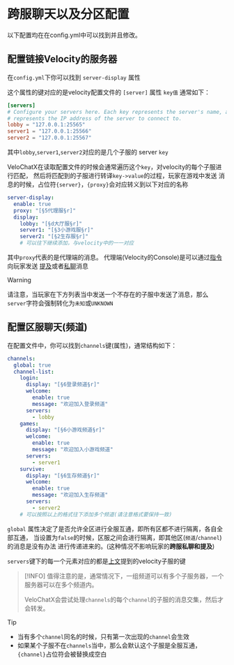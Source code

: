 # 跨服聊天以及分区配置
以下配置均在在config.yml中可以找到并且修改。

## 配置链接Velocity的服务器
在`config.yml`下你可以找到 `server-display` 属性

这个属性的键对应的是velocity配置文件的 `[server]` 属性
`key值` 通常如下：
```toml
[servers]
# Configure your servers here. Each key represents the server's name, and the value
# represents the IP address of the server to connect to.
lobby = "127.0.0.1:25565"
server1 = "127.0.0.1:25566"
server2 = "127.0.0.1:25567"
```
其中`lobby`,`server1`,`server2`对应的是几个子服的 server `key`

VeloChatX在读取配置文件的时候会通常遍历这个`key`，对velocity的每个子服进行匹配，
然后将匹配到的子服进行转译`key->value`的过程，玩家在游戏中发送
消息的时候，占位符`{server}`，`{proxy}`会对应转义到以下对应的名称

```yaml
server-display:
  enable: true
  proxy: "[§5代理服§r]"
  display:
    lobby: "[§d大厅服§r]"
    server1: "[§3小游戏服§r]"
    server2: "[§2生存服§r]"
    # 可以往下继续添加，与velocity中的一一对应
```
其中`proxy`代表的是代理端的消息。
代理端(Velocity的Console)是可以通过[指令](/reference/cmdsAndPerms)向玩家发送
[提及](/reference/cmdsAndPerms#mention-command)或者[私聊](/reference/cmdsAndPerms#message-command)消息
> [!WARNING]
> 请注意，当玩家在下方列表当中发送一个不存在的子服中发送了消息，那么`server`字符会强制转化为`未知`或`UNKNOWN`

## 配置区服聊天(频道)
在配置文件中，你可以找到`channels`键(属性)，通常结构如下：
```yaml
channels:
  global: true
  channel-list:
    login:
      display: "[§6登录频道§r]"
      welcome:
        enable: true
        message: "欢迎加入登录频道"
      servers:
        - lobby
    games:
      display: "[§6小游戏频道§r]"
      welcome:
        enable: true
        message: "欢迎加入小游戏频道"
      servers:
        - server1
    survive:
      display: "[§6生存频道§r]"
      welcome:
        enable: true
        message: "欢迎加入生存频道"
      servers:
        - server2
    # 可以按照以上的格式往下添加多个频道(请注意格式要保持一致)
```
`global` 属性决定了是否允许全区进行全服互通，即所有区都不进行隔离，各自全部互通，
当设置为`false`的时候，区服之间会进行隔离，即其他区(`频道`/`channel`)的消息是没有办法
进行传递进来的。(这种情况不影响玩家的**跨服私聊和提及**)

`servers`键下的每一个元素对应的都是[上文](#配置链接velocity的服务器)提到的velocity子服的键

> [!INFO]
> 值得注意的是，通常情况下，一组频道可以有多个子服务器，一个服务器可以在多个频道内。
>
> VeloChatX会尝试处理`channels`的每个`channel`的子服的消息交集，然后才会转发。

> [!TIP]
> * 当有多个`channel`同名的时候，只有第一次出现的`channel`会生效
> * 如果某个子服不在`channels`当中，那么会默认这个子服是全服互通，`{channel}`占位符会被替换成空白
